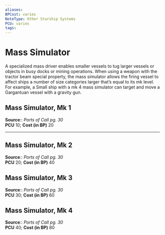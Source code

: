 ```yaml
---
aliases: 
BPCost: varies 
NoteType: Other Starship Systems
PCU: varies 
tags: 
---
```


# Mass Simulator

A specialized mass driver enables smaller vessels to tug larger vessels or objects in busy docks or mining operations. When using a weapon with the tractor beam special property, the mass simulator allows the firing vessel to affect ships a number of size categories larger that’s equal to its mk level. For example, a Small ship with a mk 4 mass simulator can target and move a Gargantuan vessel with a gravity gun.  

## Mass Simulator, Mk 1

**Source**:: _Ports of Call pg. 30_  
**PCU** 10; **Cost (in BP)** 20  
  

---

## Mass Simulator, Mk 2

**Source**:: _Ports of Call pg. 30_  
**PCU** 20; **Cost (in BP)** 40  
  

## Mass Simulator, Mk 3

**Source**:: _Ports of Call pg. 30_  
**PCU** 30; **Cost (in BP)** 60  
  

## Mass Simulator, Mk 4

**Source**:: _Ports of Call pg. 30_  
**PCU** 40; **Cost (in BP)** 80
